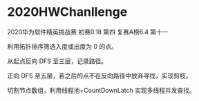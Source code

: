 # 2020HWChanllenge
2020华为软件精英挑战赛
初赛0.18 第四 复赛A榜6.4 第十一

利用拓扑排序筛选入度或出度为 0 的点。

从起点反向 DFS 至三层，记录路径。

正向 DFS 至五层，若之后的点不在反向路径中放弃寻找，实现剪枝。

切割节点数组，利用线程池+CountDownLatch 实现多线程并发查找。
